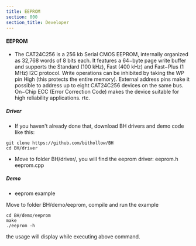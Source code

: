 ```yaml
---
title: EEPROM
section: 000
section_title: Developer
---
```


#### **EEPROM**

   * The CAT24C256 is a 256 kb Serial CMOS EEPROM, internally organized as 32,768 words of 8 bits each.
   It features a 64−byte page write buffer and supports the Standard (100 kHz), Fast (400 kHz) and Fast−Plus (1 MHz) I2C protocol.
   Write operations can be inhibited by taking the WP pin High (this protects the entire memory).
   External address pins make it possible to address up to eight  CAT24C256 devices on the same bus.
   On−Chip ECC (Error Correction Code) makes the device suitable for high reliability applications. rtc.

##### **Driver**


   * If you haven't already done that, download BH drivers and demo code like this:

    git clone https://github.com/bithollow/BH
    cd BH/driver

   * Move to folder BH/driver/, you will find the eeprom driver: eeprom.h eeprom.cpp


##### **Demo**

   * eeprom example

  Move to folder BH/demo/eeprom, compile and run the example

    cd BH/demo/eeprom
    make
    ./eeprom -h

  the usage will display while executing above command.
